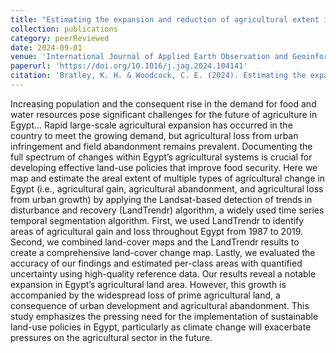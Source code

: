 ```yaml
---
title: "Estimating the expansion and reduction of agricultural extent in Egypt using Landsat time series"
collection: publications
category: peerReviewed
date: 2024-09-01
venue: 'International Journal of Applied Earth Observation and Geoinformation'
paperurl: 'https://doi.org/10.1016/j.jag.2024.104141'
citation: 'Bratley, K. H. & Woodcock, C. E. (2024). Estimating the expansion and reduction of agricultural extent in Egypt using Landsat time series. International Journal of Applied Earth Observation and Geoinformation, 133, 104141. https://doi.org/10.1016/j.jag.2024.104141'
---
```


Increasing population and the consequent rise in the demand for food and water resources pose significant challenges for the future of agriculture in Egypt...<!--more--> 
Rapid large-scale agricultural expansion has occurred in the country to meet the growing demand, but agricultural loss from urban infringement and field abandonment remains prevalent. Documenting the full spectrum of changes within Egypt’s agricultural systems is crucial for developing effective land-use policies that improve food security. Here we map and estimate the areal extent of multiple types of agricultural change in Egypt (i.e., agricultural gain, agricultural abandonment, and agricultural loss from urban growth) by applying the Landsat-based detection of trends in disturbance and recovery (LandTrendr) algorithm, a widely used time series temporal segmentation algorithm. First, we used LandTrendr to identify areas of agricultural gain and loss throughout Egypt from 1987 to 2019. Second, we combined land-cover maps and the LandTrendr results to create a comprehensive land-cover change map. Lastly, we evaluated the accuracy of our findings and estimated per-class areas with quantified uncertainty using high-quality reference data. Our results reveal a notable expansion in Egypt’s agricultural land area. However, this growth is accompanied by the widespread loss of prime agricultural land, a consequence of urban development and agricultural abandonment. This study emphasizes the pressing need for the implementation of sustainable land-use policies in Egypt, particularly as climate change will exacerbate pressures on the agricultural sector in the future.
